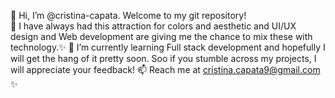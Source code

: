 👋 Hi, I’m @cristina-capata. Welcome to my git repository! <br>
👀 I have always had this attraction for colors and aesthetic and UI/UX design and Web development are giving me the chance to mix these with technology.✨
🌱 I’m currently learning Full stack development and hopefully I will get the hang of it pretty soon. Soo if you stumble across my projects, I will appreciate your feedback!
📫 Reach me at cristina.capata9@gmail.com ✨

<!---
cristina-capata/cristina-capata is a ✨ special ✨ repository because its `README.md` (this file) appears on your GitHub profile.
You can click the Preview link to take a look at your changes.
--->
